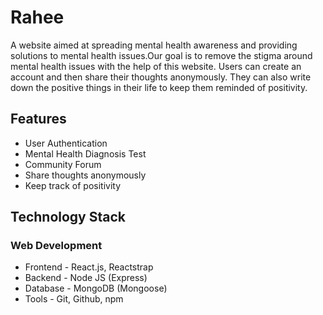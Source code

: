 # Rahee

A website aimed at spreading mental health awareness and providing solutions to mental health issues.Our goal is to remove the stigma around mental health issues with the help of this website. Users can create an account and then share their thoughts anonymously. They can also write down the positive things in their life to keep them reminded of positivity.

## Features

- User Authentication
- Mental Health Diagnosis Test
- Community Forum
- Share thoughts anonymously
- Keep track of positivity

## Technology Stack

### Web Development

- Frontend - React.js, Reactstrap
- Backend - Node JS (Express)
- Database - MongoDB (Mongoose)
- Tools - Git, Github, npm

